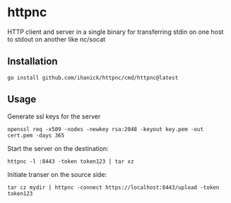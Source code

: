 # httpnc
HTTP client and server in a single binary for transferring stdin on one host to stdout on another like nc/socat

## Installation
```
go install github.com/ihanick/httpnc/cmd/httpnc@latest
```

## Usage

Generate ssl keys for the server
```
openssl req -x509 -nodes -newkey rsa:2048 -keyout key.pem -out cert.pem -days 365
```
Start the server on the destination:
```
httpnc -l :8443 -token token123 | tar xz
```
Initiate transer on the source side:
```
tar cz mydir | httpnc -connect https://localhost:8443/upload -token token123
```
